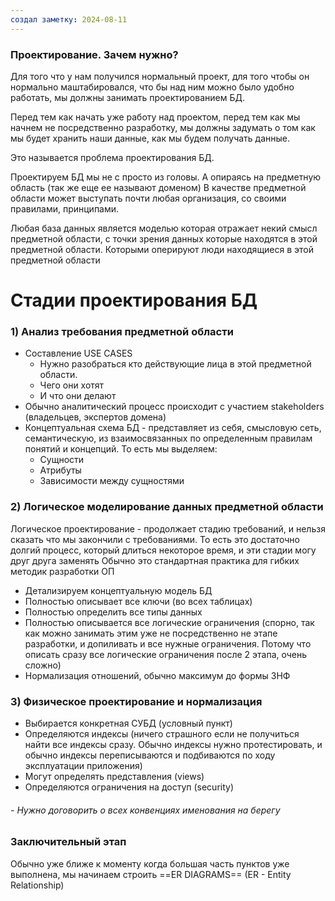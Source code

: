 ```yaml
---
создал заметку: 2024-08-11
---
```

### Проектирование. Зачем нужно? 
Для того что у нам получился нормальный проект, для того чтобы он нормально маштабировался, что бы над ним можно было удобно работать, мы должны занимать проектированием БД.

Перед тем как начать уже работу над проектом, перед тем как мы начнем не посредственно разработку, мы должны задумать о том как мы будет хранить наши данные, как мы будем получать данные. 

Это называется проблема проектирования БД.

Проектируем БД мы не с просто из головы. А опираясь на предметную область (так же еще ее называют доменом)
В качестве предметной области может выступать почти любая организация, со своими правилами, принципами.

Любая база данных является моделью которая отражает некий смысл предметной области, с точки зрения данных которые находятся в этой предметной области. Которыми оперируют люди находящиеся в этой предметной области

# Стадии проектирования БД
### 1) Анализ требования предметной области
- Составление USE CASES 
	- Нужно разобраться кто действующие лица в этой предметной области. 
	- Чего они хотят 
	- И что они делают
- Обычно аналитический процесс происходит с участием stakeholders (владельцев, экспертов домена)
- Концептуальная схема БД - представляет из себя, смысловую сеть, семантическую, из взаимосвязанных по определенным правилам понятий и концепций. То есть мы выделяем: 
  - Сущности
  - Атрибуты
  - Зависимости между сущностями
### 2) Логическое моделирование данных предметной области

Логическое проектирование - продолжает стадию требований, и нельзя сказать что мы закончили с требованиями. То есть это достаточно долгий процесс, который длиться некоторое время, и эти стадии могу друг друга заменять 
Обычно это стандартная практика для гибких методик разработки ОП

- Детализируем концептуальную модель БД
- Полностью описывает все ключи (во всех таблицах)
- Полностью определить все типы данных 
- Полностью описывается все логические ограничения (спорно, так как можно занимать этим уже не посредственно не этапе разработки, и допиливать и все нужные ограничения. Потому что описать сразу все логические ограничения после 2 этапа, очень сложно)
- Нормализация отношений, обычно максимум до формы 3НФ 
### 3) Физическое проектирование и нормализация

-  Выбирается конкретная СУБД (условный пункт)
- Определяются индексы (ничего страшного если не получиться найти все индексы сразу. Обычно индексы нужно протестировать, и обычно индексы переписываются и подбиваются по ходу эксплуатации приложения)
- Могут определять представления (views)
- Определяются ограничения на доступ (security)
###### - Нужно договорить о всех конвенциях именования на берегу
### Заключительный этап
Обычно уже ближе к моменту когда большая часть пунктов уже выполнена, мы начинаем строить ==ER DIAGRAMS== (ER - Entity Relationship)
###
###

